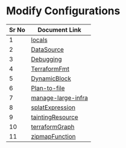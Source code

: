 # Modify Configurations

| Sr No | Document Link |
| ------ | ------ |
| 1 | [locals][PlDa] |
| 2 | [DataSource][PlDb] |
| 3 | [Debugging][PlDc] |
| 4 | [TerraformFmt][PlDd] |
| 5 | [DynamicBlock][PlDe] |
| 6 | [Plan-to-file][PlDf] |
| 7 | [manage-large-infra][PlDg] |
| 8 | [splatExpression][PlDh] |
| 9 | [taintingResource][PlDi] |
| 10 | [terraformGraph][PlDj] |
| 11 | [zipmapFunction][PlDk] |

[PlDa]: <./local-values.md>
[PlDb]: <./dataSource.md>
[PlDc]: <./debugging.md>
[PlDd]: <./terraformFmt.md>
[PlDe]: <./DynamicBlock.md>
[PlDf]: <./Plan-to-file.md>
[PlDg]: <./manage-large-infra.md>
[PlDh]: <./splatExpression.md>
[PlDi]: <./taintingResource.md>
[PlDj]: <./terraformGraph.md>
[PlDk]: <./zipmapFunction.md>
